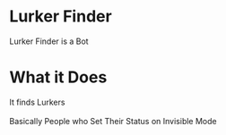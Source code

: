 # Lurker Finder
Lurker Finder is a Bot
# What it Does
It finds Lurkers<br>
<br>
Basically People who Set Their Status on Invisible Mode